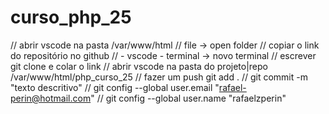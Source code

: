 # curso_php_25
// abrir vscode na pasta /var/www/html
// file -> open folder
// copiar o link do repositório no github
// - vscode - terminal -> novo terminal
// escrever git clone e colar o link
// abrir vscode na pasta do projeto|repo /var/www/html/php_curso_25
// fazer um push git add . 
// git commit -m "texto descritivo"
// git config --global user.email "rafael-perin@hotmail.com"
// git config --global  user.name "rafaelzperin"